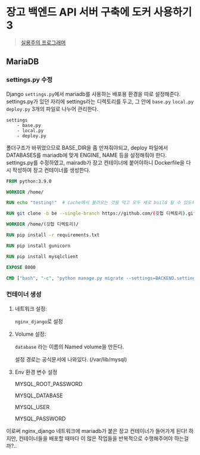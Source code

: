 # 장고 백엔드 API 서버 구축에 도커 사용하기 3



> [실용주의 프로그래머](https://www.youtube.com/channel/UCmm6VRoi59BUHDPoa3k4VPw/videos)



## MariaDB

### settings.py 수정

Django `settings.py`에서 mariadb를 사용하는 배포용 환경을 따로 설정해준다. settings.py가 있던 자리에 settings라는 디렉토리를 두고, 그 안에 `base.py` `local.py` `deploy.py` 3개의 파일로 나누어 관리한다.

```
settings
	- base.py
	- local.py
	- deploy.py
```

 폴더구조가 바뀌었으므로 BASE_DIR을 좀 만져줘야되고, deploy 파일에서 DATABASES를 mariadb에 맞게 ENGINE, NAME 등을 설정해줘야 한다. settings.py를 수정하였고, mairadb가 장고 컨테이너에 붙어야하니 Dockerfile을 다시 작성하여 장고 컨테이너를 생성한다.

```dockerfile
FROM python:3.9.0

WORKDIR /home/

RUN echo "testing!"  # cache에서 불러오는 것을 막고 모두 새로 build 될 수 있도록

RUN git clone -b be --single-branch https://github.com/(깃헙 디렉토리).git

WORKDIR /home/(깃헙 디렉토리)/

RUN pip install -r requirements.txt

RUN pip install gunicorn

RUN pip install mysqlclient

EXPOSE 8000

CMD ["bash", "-c", "python manage.py migrate --settings=BACKEND.settings.deploy && gunicorn BACKEND.wsgi --env DJANGO_SETTINGS_MODULE=BACKEND.settings.deploy --bind 0.0.0.0:8000"]

```



### 컨테이너 생성

1. 네트워크 설정:

   `nginx_django`로 설정

2. Volume 설정:

   `database` 라는 이름의 Named volume을 만든다.

   설정 경로는 공식문서에 나와있다. (/var/lib/mysql)

3. Env 환경 변수 설정

   MYSQL_ROOT_PASSWORD

   MYSQL_DATABASE

   MYSQL_USER

   MYSQL_PASSWORD



이로써 nginx_django 네트워크에 mariadb가 붙은 장고 컨테이너가 들어가게 된다! 하지만, 컨테이너들을 배포할 때마다 이 많은 작업들을 반복적으로 수행해주어야 하는걸까?..
